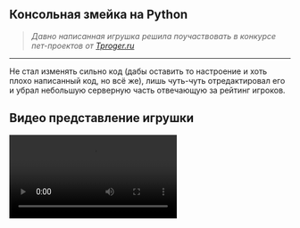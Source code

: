 ## Консольная змейка на Python

> _Давно написанная игрушка решила поучаствовать в конкурсе пет-проектов от [Tproger.ru](https://tproger.ru/articles/luchwij-pet-proekt-2023-zapuskaem-konkurs)_

---

Не стал изменять сильно код (дабы оставить то настроение и хоть плохо написанный код, но всё же), лишь чуть-чуть отредактировал его и убрал небольшую серверную часть отвечающую за рейтинг игроков.

## Видео представление игрушки
![Видео игры](files/видео.mp4)